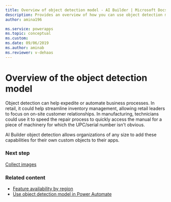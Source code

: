 ```yaml
---
title: Overview of object detection model - AI Builder | Microsoft Docs
description: Provides an overview of how you can use object detection models in AI Builder to add intelligence to your apps
author: amina196

ms.service: powerapps
ms.topic: conceptual
ms.custom: 
ms.date: 09/06/2019
ms.author: aminab
ms.reviewer: v-dehaas
---
```


# Overview of the object detection model

Object detection can help expedite or automate business processes. In retail, it could help streamline inventory management, allowing retail leaders to focus on on-site customer relationships. In manufacturing, technicians could use it to speed the repair process to quickly access the manual for a piece of machinery for which the UPC/serial number isn't obvious.

AI Builder object detection allows organizations of any size to add these capabilities for their own custom objects to their apps.

### Next step

[Collect images](collect-images.md)

### Related content

- [Feature availability by region](availability-region.md)
- [Use object detection model in Power Automate](object-detection-model-in-flow.md)
